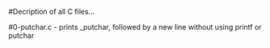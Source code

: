 #Decription of all C files...

#0-putchar.c - prints _putchar, followed by a new line without using printf or putchar
